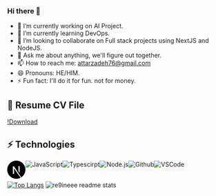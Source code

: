 ### Hi there 👋

- 🔭 I’m currently working on AI Project.
- 🌱 I’m currently learning DevOps.
- 👯 I’m looking to collaborate on Full stack projects using NextJS and NodeJS.
- 💬 Ask me about anything, we'll figure out together.
- 📫 How to reach me: attarzadeh76@gmail.com
- 😄 Pronouns: HE/HIM.
- ⚡ Fun fact: I'll do it for fun. not for money.


## 📃 Resume CV File

[!Download](https://github.com/Re9iNee/Re9iNee/blob/master/Front%20Dev-Reza%20Attarzadeh.pdf)


## ⚡ Technologies

<a href="https://nextjs.org/" target="_blank"> <img align="left" alt="nextjs" height ="42px"  src="https://raw.githubusercontent.com/Re9iNee/Re9iNee/refs/heads/master/nextjs-icon-svgrepo-com.svg"> </a>
<a href="https://developer.mozilla.org/en-US/docs/Web/JavaScript" target="_blank"> <img align="left" alt="JavaScript" height ="42px"  src="https://raw.githubusercontent.com/rahul-jha98/github_readme_icons/main/language_and_tools/square/javascript/javascript.svg"> </a>
<a href="https://www.typescriptlang.org/" target="_blank"><img align="left" alt="Typescirpt" height ="42px" src="https://raw.githubusercontent.com/rahul-jha98/github_readme_icons/main/language_and_tools/square/typescript/typescript.svg"></a>
<a href="https://nodejs.org" target="_blank"><img align="left" alt="Node.js" height ="42px" src="https://raw.githubusercontent.com/rahul-jha98/github_readme_icons/main/language_and_tools/square/node/node.svg"></a>
<a href="https://github.com/" target="_blank"><img align="left" alt="Github" height ="42px" src="https://user-images.githubusercontent.com/3369400/139447912-e0f43f33-6d9f-45f8-be46-2df5bbc91289.png"></a>
<a href="https://code.visualstudio.com/" target="_blank"><img align="left" alt="VSCode" height ="42px" src="https://cdn.jsdelivr.net/gh/devicons/devicon/icons/vscode/vscode-original.svg"></a>
<br>
<br>

[![Top Langs](https://github-readme-stats.vercel.app/api/top-langs/?username=re9inee&layout=compact&theme=dark)](https://github.com/re9inee/github-readme-stats)
<img style="height:165px" src="https://github-readme-stats.vercel.app/api?username=re9inee&show_icons=true&theme=gotham" alt="re9ineee readme stats" />
